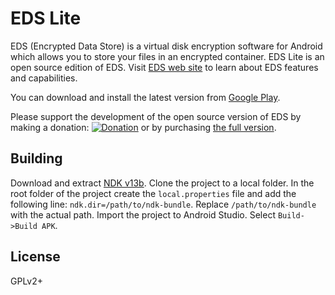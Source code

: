# EDS Lite

EDS (Encrypted Data Store) is a virtual disk encryption software for Android which allows you to store your files in an encrypted container. EDS Lite is an open source edition of EDS. Visit [EDS web site](https://sovworks.com/eds/) to learn about EDS features and capabilities.

You can download and install the latest version from [Google Play](https://play.google.com/store/apps/details?id=com.igeltech.nevercryptlite).

Please support the development of the open source version of EDS by making a donation: [![Donation](https://www.paypalobjects.com/en_US/i/btn/btn_donateCC_LG.gif)](https://sovworks.com/eds/donations.php) or by purchasing [the full version](https://play.google.com/store/apps/details?id=com.igeltech.nevercrypt.android).

## Building

Download and extract [NDK v13b](https://developer.android.com/ndk/downloads/older_releases.html). Clone the project to a local folder. In the root folder of the project create the `local.properties` file and add the following line: `ndk.dir=/path/to/ndk-bundle`. Replace `/path/to/ndk-bundle` with the actual path. Import the project to Android Studio. Select `Build->Build APK`.

## License

GPLv2+




